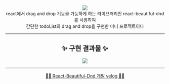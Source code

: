 <div align=center>
  <img src="https://user-images.githubusercontent.com/79238676/174247356-1f05615a-f2a3-43d6-926d-144f75cf1bc1.png"/>

  <div>react에서 drag and drop 기능을 가능하게 하는 라이브러리인 react-beautiful-dnd를 사용하여</div>
  <div>간단한 todoList의 drag and drop을 구현한 미니 프로젝트이다<div>
    <hr/>
    <h2> ✨ 구현 결과물 ✨ </h2>
  <image src="https://velog.velcdn.com/images/seohee0112/post/a78cdf00-c416-467b-9521-5051ac807abf/image.gif"/>
    <hr/>
    <a href="https://velog.io/@seohee0112/React-beautiful-dnd#-happhee---rbd-%EA%B5%AC%ED%98%84"> 👩‍💻 React-Beautiful-Dnd 개발 velog 👩‍💻 </a>
</div>
